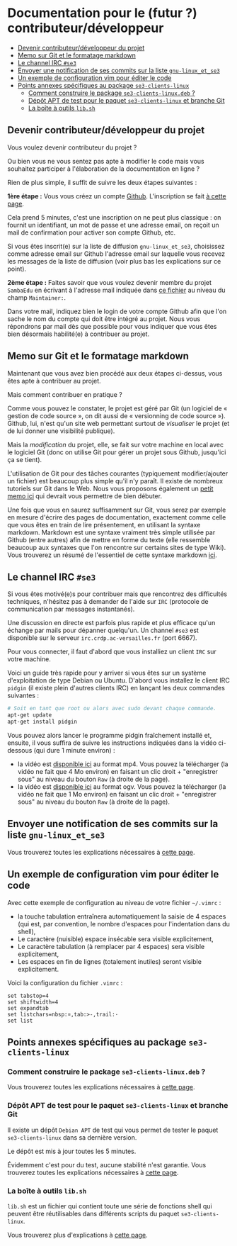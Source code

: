 # Documentation pour le (futur ?) contributeur/développeur

* [Devenir contributeur/développeur du projet](#devenir-contributeurdéveloppeur-du-projet)
* [Memo sur Git et le formatage markdown](#memo-sur-git-et-le-formatage-markdown)
* [Le channel IRC `#se3`](#le-channel-irc-se3)
* [Envoyer une notification de ses commits sur la liste `gnu-linux_et_se3`](#envoyer-une-notification-de-ses-commits-sur-la-liste-gnu-linux_et_se3)
* [Un exemple de configuration vim pour éditer le code](#un-exemple-de-configuration-vim-pour-éditer-le-code)
* [Points annexes spécifiques au package `se3-clients-linux`](#points-annexes-spécifiques-au-package-se3-clients-linux)
    * [Comment construire le package `se3-clients-linux.deb` ?](#comment-construire-le-package-se3-clients-linuxdeb-)
    * [Dépôt APT de test pour le paquet `se3-clients-linux` et branche Git](#dépôt-apt-de-test-pour-le-paquet-se3-clients-linux-et-branche-git)
    * [La boîte à outils `lib.sh`](#la-boîte-à-outils-libsh)


## Devenir contributeur/développeur du projet

Vous voulez devenir contributeur du projet ?

Ou bien vous ne
vous sentez pas apte à modifier le code mais vous souhaitez
participer à l'élaboration de la documentation en ligne ?

Rien de plus simple, il suffit de suivre les deux étapes
suivantes :

**1ère étape :** Vous vous créez un compte [Github](https://github.com).
L'inscription se fait [à cette page](https://github.com/join).

Cela prend 5 minutes, c'est une inscription on ne peut plus
classique : on fournit un identifiant, un mot de passe et
une adresse email, on reçoit un mail de confirmation pour
activer son compte Github, etc.

Si vous êtes inscrit(e) sur
la liste de diffusion `gnu-linux_et_se3`, choisissez comme
adresse email sur Github l'adresse email sur laquelle vous
recevez les messages de la liste de diffusion (voir plus
bas les explications sur ce point).

**2ème étape :** Faites savoir que vous voulez devenir membre du projet
`SambaEdu` en écrivant à l'adresse mail indiquée dans
[ce fichier](../../../../se3-clients-linux/blob/master/src/DEBIAN/control#L7)
au niveau du champ `Maintainer:`.

Dans votre mail, indiquez
bien le login de votre compte Github afin que l'on sache le
nom du compte qui doit être intégré au projet. Nous vous
répondrons par mail dès que possible pour vous indiquer que
vous êtes bien désormais habilité(e) à contribuer au projet.


## Memo sur Git et le formatage markdown

Maintenant que vous avez bien procédé aux deux étapes
ci-dessus, vous êtes apte à contribuer au projet.

Mais
comment contribuer en pratique ?

Comme vous pouvez le
constater, le projet est géré par Git (un logiciel de «
gestion de code source », on dit aussi de « versionning de
code source »). Github, lui, n'est qu'un site web permettant
surtout de *visualiser* le projet (et de lui donner une
visibilité publique).

Mais la *modification* du projet,
elle, se fait sur votre machine en local avec le logiciel
Git (donc on utilise Git pour gérer un projet sous Github,
jusqu'ici ça se tient).

L'utilisation de Git pour des tâches
courantes (typiquement modifier/ajouter un fichier) est
beaucoup plus simple qu'il n'y paraît. Il existe de nombreux
tutoriels sur Git dans le Web. Nous vous proposons également
un [petit memo ici](memo-git.md#memo-git) qui devrait vous permettre
de bien débuter.

Une fois que vous en saurez suffisamment sur Git, vous serez
par exemple en mesure d'écrire des pages de documentation,
exactement comme celle que vous êtes en train de lire
présentement, en utilisant la syntaxe markdown. Markdown est
une syntaxe vraiment très simple utilisée par Github (entre
autres) afin de mettre en forme du texte (elle ressemble
beaucoup aux syntaxes que l'on rencontre sur certains sites
de type Wiki). Vous trouverez un résumé de l'essentiel de
cette syntaxe markdown [ici](memo-markdown.md).


## Le channel IRC `#se3`

Si vous êtes motivé(e)s pour contribuer mais que rencontrez
des difficultés techniques, n'hésitez pas à demander de
l'aide sur `IRC` (protocole de communication par messages
instantanés).

Une discussion en directe est parfois plus
rapide et plus efficace qu'un échange par mails pour
dépanner quelqu'un. Un channel `#se3` est disponible sur le
serveur `irc.crdp.ac-versailles.fr` (port 6667).

Pour vous connecter, il faut d'abord que vous installiez un
client `IRC` sur votre machine.

Voici un guide très rapide
pour y arriver si vous êtes sur un système d'exploitation de
type Debian ou Ubuntu. D'abord vous installez le client IRC
`pidgin` (il existe plein d'autres clients IRC) en lançant
les deux commandes suivantes :

```sh
# Soit en tant que root ou alors avec sudo devant chaque commande.
apt-get update
apt-get install pidgin
```

Vous pouvez alors lancer le programme pidgin
fraîchement installé et, ensuite, il vous suffira de suivre
les instructions indiquées dans la vidéo ci-dessous (qui
dure 1 minute environ) :

- la vidéo est [disponible ici](irc-one-minute.mp4) au format
mp4. Vous pouvez la télécharger (la vidéo ne fait que 4 Mo
environ) en faisant un clic droit + "enregistrer sous" au
niveau du bouton `Raw` (à droite de la page).
- la vidéo est [disponible ici](irc-one-minute.ogv) au format
ogv. Vous pouvez la télécharger (la vidéo ne fait que 1 Mo
environ) en faisant un clic droit + "enregistrer sous" au
niveau du bouton `Raw` (à droite de la page).


## Envoyer une notification de ses commits sur la liste `gnu-linux_et_se3`

Vous trouverez toutes les explications nécessaires à [cette page](notification.md#envoyer-une-notification-de-ses-commits-sur-la-liste-gnu-linux_et_se3).


## Un exemple de configuration vim pour éditer le code

Avec cette exemple de configuration au niveau de votre
fichier `~/.vimrc` :

* la touche tabulation entraînera automatiquement la
  saisie de 4 espaces (qui est, par convention, le nombre
  d'espaces pour l'indentation dans du shell),
* Le caractère (nuisible) espace insécable sera visible explicitement,
* Le caractère tabulation (à remplacer par 4 espaces) sera visible explicitement,
* Les espaces en fin de lignes (totalement inutiles) seront visible explicitement.

Voici la configuration du fichier `.vimrc` :

```
set tabstop=4
set shiftwidth=4
set expandtab
set listchars=nbsp:¤,tab:>-,trail:·
set list
```


## Points annexes spécifiques au package `se3-clients-linux`

### Comment construire le package `se3-clients-linux.deb` ?

Vous trouverez toutes les explications nécessaires à [cette page](build-package.md#construire-le-package).


### Dépôt APT de test pour le paquet `se3-clients-linux` et branche Git

Il existe un dépôt `Debian APT` de test qui vous permet de
tester le paquet `se3-clients-linux` dans sa dernière
version.

Le dépôt est mis à jour toutes les 5 minutes.

Évidemment c'est pour du test, aucune stabilité n'est
garantie. Vous trouverez toutes les explications nécessaires
à [cette page](apt-repository.md#utiliser-une-branche-git-puis-tester-le-package-se3-clients-linux).


### La boîte à outils `lib.sh`

`lib.sh` est un fichier qui contient toute une série de fonctions
shell qui peuvent être réutilisables dans différents scripts
du paquet `se3-clients-linux`.

Vous trouverez plus
d'explications à [cette page](libsh.md#la-petite-boîte-à-outils-libsh).



